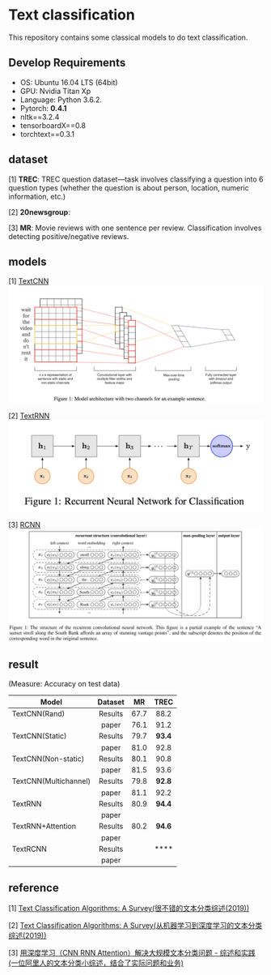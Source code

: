 # Text classification
This repository contains some classical models to do text classification.

## Develop Requirements
- OS: Ubuntu 16.04 LTS (64bit)
- GPU: Nvidia Titan Xp
- Language: Python 3.6.2.
- Pytorch: **0.4.1**
- nltk==3.2.4
- tensorboardX==0.8
- torchtext==0.3.1

## dataset
[1] **TREC**:  TREC question dataset—task involves classifying a question into 6 question
types (whether the question is about person,
location, numeric information, etc.)

[2] **20newsgroup**: 

[3] **MR**: Movie reviews with one sentence per review. Classification involves detecting positive/negative reviews.

## models
[1] [TextCNN](https://www.aclweb.org/anthology/D14-1181)
![avatar](pictures/text_cnn.png)

[2] [TextRNN](https://www.ijcai.org/Proceedings/16/Papers/408.pdf)
![avatar](pictures/text_rnn.png)

[3] [RCNN](https://pdfs.semanticscholar.org/eba3/6ac75bf22edf9a1bfd33244d459c75b98305.pdf)
![avatar](pictures/rcnn.png)


## result
(Measure: Accuracy on test data)

| Model        | Dataset  | MR   | TREC |
|--------------|:----------:|:------:|:----:|
| TextCNN(Rand)         | Results  | 67.7 | 88.2 |
|              | paper | 76.1 | 91.2 |
| TextCNN(Static)       | Results  | 79.7 | **93.4** |
|              | paper | 81.0 | 92.8 |
| TextCNN(Non-static)   | Results  | 80.1 | 90.8 |
|              | paper | 81.5 | 93.6 |
| TextCNN(Multichannel) | Results  | 79.8 | **92.8** |
|              | paper | 81.1 | 92.2 |
| TextRNN| Results  | 80.9 | **94.4** |
|              | paper |  |  |
| TextRNN+Attention| Results  | 80.2 | **94.6** |
|              | paper |  |  |
| TextRCNN| Results  |  | **** |
|              | paper |  |  |



## reference
[1] [Text Classification Algorithms: A Survey(很不错的文本分类综述(2019))](https://arxiv.org/pdf/1904.08067.pdf)

[2] [Text Classification Algorithms: A Survey(从机器学习到深度学习的文本分类综述(2019))](https://github.com/kk7nc/Text_Classification)

[3] [用深度学习（CNN RNN Attention）解决大规模文本分类问题 - 综述和实践(一位阿里人的文本分类小综述，结合了实际问题和业务)](https://zhuanlan.zhihu.com/p/25928551)